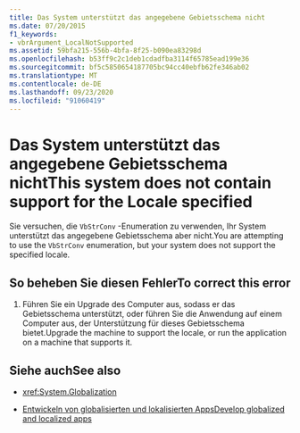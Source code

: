```yaml
---
title: Das System unterstützt das angegebene Gebietsschema nicht
ms.date: 07/20/2015
f1_keywords:
- vbrArgument_LocalNotSupported
ms.assetid: 59bfa215-556b-4bfa-8f25-b090ea83298d
ms.openlocfilehash: b53ff9c2c1deb1cdadfba3114f65785ead199e36
ms.sourcegitcommit: bf5c5850654187705bc94cc40ebfb62fe346ab02
ms.translationtype: MT
ms.contentlocale: de-DE
ms.lasthandoff: 09/23/2020
ms.locfileid: "91060419"
---
```

# <a name="this-system-does-not-contain-support-for-the-locale-specified"></a><span data-ttu-id="d348e-102">Das System unterstützt das angegebene Gebietsschema nicht</span><span class="sxs-lookup"><span data-stu-id="d348e-102">This system does not contain support for the Locale specified</span></span>

<span data-ttu-id="d348e-103">Sie versuchen, die `VbStrConv` -Enumeration zu verwenden, Ihr System unterstützt das angegebene Gebietsschema aber nicht.</span><span class="sxs-lookup"><span data-stu-id="d348e-103">You are attempting to use the `VbStrConv` enumeration, but your system does not support the specified locale.</span></span>  
  
## <a name="to-correct-this-error"></a><span data-ttu-id="d348e-104">So beheben Sie diesen Fehler</span><span class="sxs-lookup"><span data-stu-id="d348e-104">To correct this error</span></span>  
  
1. <span data-ttu-id="d348e-105">Führen Sie ein Upgrade des Computer aus, sodass er das Gebietsschema unterstützt, oder führen Sie die Anwendung auf einem Computer aus, der Unterstützung für dieses Gebietsschema bietet.</span><span class="sxs-lookup"><span data-stu-id="d348e-105">Upgrade the machine to support the locale, or run the application on a machine that supports it.</span></span>  
  
## <a name="see-also"></a><span data-ttu-id="d348e-106">Siehe auch</span><span class="sxs-lookup"><span data-stu-id="d348e-106">See also</span></span>

- <xref:System.Globalization>

- [<span data-ttu-id="d348e-107">Entwickeln von globalisierten und lokalisierten Apps</span><span class="sxs-lookup"><span data-stu-id="d348e-107">Develop globalized and localized apps</span></span>](/visualstudio/ide/globalizing-and-localizing-applications)
